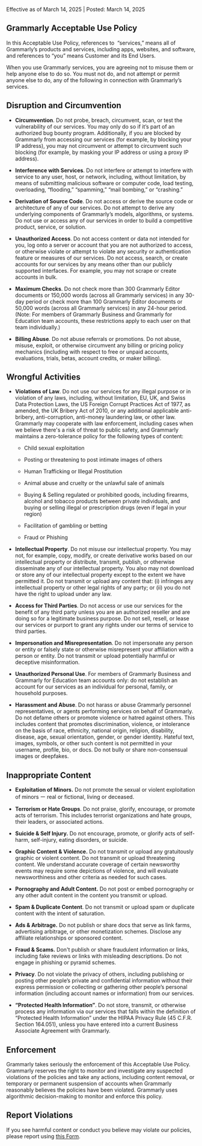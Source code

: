 Effective as of March 14, 2025 | Posted: March 14, 2025

Grammarly Acceptable Use Policy
-------------------------------

In this Acceptable Use Policy, references to  “services,” means all of Grammarly’s products and services, including apps, websites, and software, and references to “you” means Customer and its End Users.  
  
When you use Grammarly services, you are agreeing not to misuse them or help anyone else to do so. You must not do, and not attempt or permit anyone else to do, any of the following in connection with Grammarly’s services.  

Disruption and Circumvention
----------------------------

* **Circumvention**. Do not probe, breach, circumvent, scan, or test the vulnerability of our services. You may only do so if it’s part of an authorized bug bounty program. Additionally, if you are blocked by Grammarly from accessing our services (for example, by blocking your IP address), you may not circumvent or attempt to circumvent such blocking (for example, by masking your IP address or using a proxy IP address).  
    
* **Interference with Services**. Do not interfere or attempt to interfere with service to any user, host, or network, including, without limitation, by means of submitting malicious software or computer code, load testing, overloading, “flooding,” “spamming,” “mail bombing,” or “crashing.”  
    
* **Derivation of Source Code**. Do not access or derive the source code or architecture of any of our services. Do not attempt to derive any underlying components of Grammarly’s models, algorithms, or systems. Do not use or access any of our services in order to build a competitive product, service, or solution.  
    
* **Unauthorized Access**. Do not access content or data not intended for you, log onto a server or account that you are not authorized to access, or otherwise violate or attempt to violate any security or authentication feature or measures of our services. Do not access, search, or create accounts for our services by any means other than our publicly supported interfaces. For example, you may not scrape or create accounts in bulk.  
    
* **Maximum Checks**. Do not check more than 300 Grammarly Editor documents or 150,000 words (across all Grammarly services) in any 30-day period or check more than 100 Grammarly Editor documents or 50,000 words (across all Grammarly services) in any 24-hour period. (Note: For members of Grammarly Business and Grammarly for Education team accounts, these restrictions apply to each user on that team individually.)  
    
* **Billing Abuse**. Do not abuse referrals or promotions. Do not abuse, misuse, exploit, or otherwise circumvent any billing or pricing policy mechanics (including with respect to free or unpaid accounts, evaluations, trials, betas, account credits, or maker billing).  
    

  

Wrongful Activities
-------------------

* **Violations of Law**. Do not use our services for any illegal purpose or in violation of any laws, including, without limitation, EU, UK, and Swiss Data Protection Laws, the US Foreign Corrupt Practices Act of 1977, as amended, the UK Bribery Act of 2010, or any additional applicable anti-bribery, anti-corruption, anti-money laundering law, or other law. Grammarly may cooperate with law enforcement, including cases when we believe there's a risk of threat to public safety, and Grammarly maintains a zero-tolerance policy for the following types of content:  
    * Child sexual exploitation  
        
    * Posting or threatening to post intimate images of others  
        
    * Human Trafficking or Illegal Prostitution  
        
    * Animal abuse and cruelty or the unlawful sale of animals  
        
    * Buying & Selling regulated or prohibited goods, including firearms, alcohol and tobacco products between private individuals, and buying or selling illegal or prescription drugs (even if legal in your region)  
        
    * Facilitation of gambling or betting  
        
    * Fraud or Phishing  
        
* **Intellectual Property**. Do not misuse our intellectual property. You may not, for example, copy, modify, or create derivative works based on our intellectual property or distribute, transmit, publish, or otherwise disseminate any of our intellectual property. You also may not download or store any of our intellectual property except to the extent we have permitted it. Do not transmit or upload any content that: (i) infringes any intellectual property or other legal rights of any party; or (ii) you do not have the right to upload under any law.  
    
* **Access for Third Parties**. Do not access or use our services for the benefit of any third party unless you are an authorized reseller and are doing so for a legitimate business purpose. Do not sell, resell, or lease our services or purport to grant any rights under our terms of service to third parties.  
    
* **Impersonation and Misrepresentation**. Do not impersonate any person or entity or falsely state or otherwise misrepresent your affiliation with a person or entity. Do not transmit or upload potentially harmful or deceptive misinformation.  
    
* **Unauthorized Personal Use**. For members of Grammarly Business and Grammarly for Education team accounts only: do not establish an account for our services as an individual for personal, family, or household purposes.  
    
* **Harassment and Abuse**. Do not harass or abuse Grammarly personnel representatives, or agents performing services on behalf of Grammarly. Do not defame others or promote violence or hatred against others. This includes content that promotes discrimination, violence, or intolerance on the basis of race, ethnicity, national origin, religion, disability, disease, age, sexual orientation, gender, or gender identity. Hateful text, images, symbols, or other such content is not permitted in your username, profile, bio, or docs. Do not bully or share non-consensual images or deepfakes.  
    

  

Inappropriate Content
---------------------

* **Exploitation of Minors.** Do not promote the sexual or violent exploitation of minors ー real or fictional, living or deceased.  
    
* **Terrorism or Hate Groups**. Do not praise, glorify, encourage, or promote acts of terrorism. This includes terrorist organizations and hate groups, their leaders, or associated actions.  
    
* **Suicide & Self Injury.** Do not encourage, promote, or glorify acts of self-harm, self-injury, eating disorders, or suicide.   
    
* **Graphic Content & Violence.** Do not transmit or upload any gratuitously graphic or violent content. Do not transmit or upload threatening content. We understand accurate coverage of certain newsworthy events may require some depictions of violence, and will evaluate newsworthiness and other criteria as needed for such cases.  
    
* **Pornography and Adult Content.** Do not post or embed pornography or any other adult content in the content you transmit or upload.  
    
* **Spam & Duplicate Content**. Do not transmit or upload spam or duplicate content with the intent of saturation.  
    
* **Ads & Arbitrage.** Do not publish or share docs that serve as link farms, advertising arbitrage, or other monetization schemes. Disclose any affiliate relationships or sponsored content.  
    
* **Fraud & Scams.** Don't publish or share fraudulent information or links, including fake reviews or links with misleading descriptions. Do not engage in phishing or pyramid schemes.  
    
* **Privacy**. Do not violate the privacy of others, including publishing or posting other people’s private and confidential information without their express permission or collecting or gathering other people’s personal information (including account names or information) from our services.  
    
* **“Protected Health Information”**. Do not store, transmit, or otherwise process any information via our services that falls within the definition of “Protected Health Information” under the HIPAA Privacy Rule (45 C.F.R. Section 164.051), unless you have entered into a current Business Associate Agreement with Grammarly.  
    

  

Enforcement
-----------

Grammarly takes seriously the enforcement of this Acceptable Use Policy.  Grammarly reserves the right to monitor and investigate any suspected violations of the policies and take any actions, including content removal, or temporary or permanent suspension of accounts when Grammarly reasonably believes the policies have been violated. Grammarly uses algorithmic decision-making to monitor and enforce this policy.  
  

Report Violations
-----------------

If you see harmful content or conduct you believe may violate our policies, please report using [this Form](https://staging.coda.io/form/Report-Inappropriate-Content_ds7LuQ_qSvc).